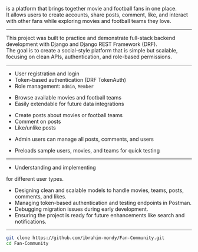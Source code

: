 <!-- #  Fan Community -->

<!-- **Fan Community**  -->
is a platform that brings together movie and football fans in one place.  
It allows users to create accounts, share posts, comment, like, and interact with other fans while exploring movies and football teams they love.

---

<!-- ##  **About the Project** -->

This project was built to practice and demonstrate full-stack backend development with Django and Django REST Framework (DRF).  
The goal is to create a social-style platform that is simple but scalable, focusing on clean APIs, authentication, and role-based permissions.

---

<!-- ##  **Features** -->

<!-- - **Authentication System** -->
  - User registration and login
  - Token-based authentication (DRF TokenAuth)
  - Role management: `Admin`, `Member`

<!-- - **Movie & Football Database** -->
  - Browse available movies and football teams
  - Easily extendable for future data integrations

<!-- - **Community Interaction** -->
  - Create posts about movies or football teams
  - Comment on posts
  - Like/unlike posts

<!-- - **Admin Controls** -->
  - Admin users can manage all posts, comments, and users

<!-- - **Seed Script** -->
  - Preloads sample users, movies, and teams for quick testing

---
 <!-- ##  **Challenges Faced** - -->

- Understanding and implementing 
<!-- **role-based permissions** -->
 for different user types.  
- Designing clean and scalable models to handle movies, teams, posts, comments, and likes.  
- Managing token-based authentication and testing endpoints in Postman.  
- Debugging migration issues during early development.  
- Ensuring the project is ready for future enhancements like search and notifications.

---

 <!-- **How to Run the Project** -->

<!-- ### 1. Clone the Repository -->
```bash
git clone https://github.com/ibrahim-mondy/Fan-Community.git
cd Fan-Community
